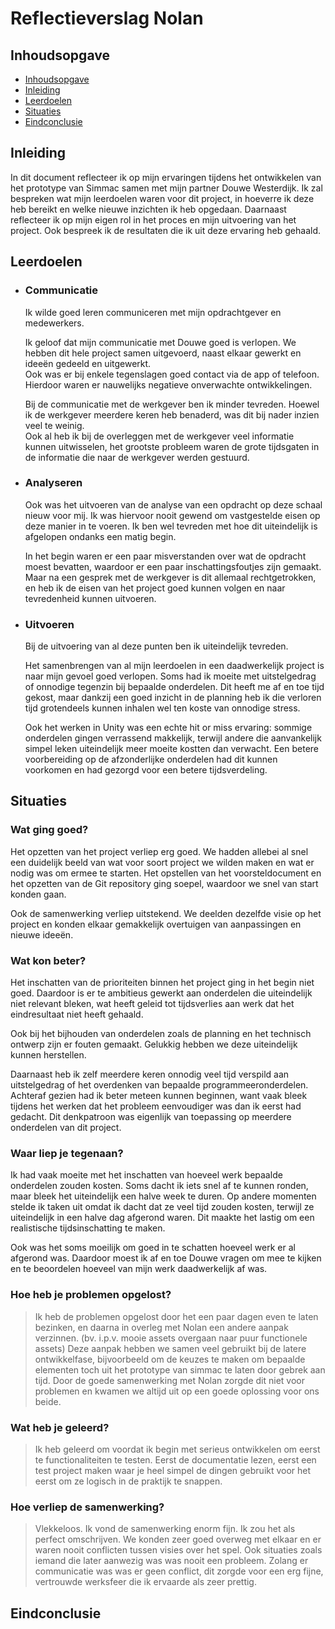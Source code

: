 # Reflectieverslag Nolan

## Inhoudsopgave

  - [Inhoudsopgave](#inhoudsopgave)
  - [Inleiding](#inleiding)
  - [Leerdoelen](#leerdoelen)
  - [Situaties](#situaties)
  - [Eindconclusie](#eindconclusie)

## Inleiding

In dit document reflecteer ik op mijn ervaringen tijdens het ontwikkelen van het prototype van Simmac samen met mijn partner Douwe Westerdijk.
Ik zal bespreken wat mijn leerdoelen waren voor dit project, in hoeverre ik deze heb bereikt en welke nieuwe inzichten ik heb opgedaan. Daarnaast reflecteer ik op mijn eigen rol in het proces en mijn uitvoering van het project.
Ook bespreek ik de resultaten die ik uit deze ervaring heb gehaald.

## Leerdoelen

- ### Communicatie
  Ik wilde goed leren communiceren met mijn opdrachtgever en medewerkers.
  
  Ik geloof dat mijn communicatie met Douwe goed is verlopen. We hebben dit hele project samen uitgevoerd, naast elkaar gewerkt en ideeën gedeeld en uitgewerkt.<br/>
  Ook was er bij enkele tegenslagen goed contact via de app of telefoon. Hierdoor waren er nauwelijks negatieve onverwachte ontwikkelingen.

  Bij de communicatie met de werkgever ben ik minder tevreden. Hoewel ik de werkgever meerdere keren heb benaderd, was dit bij nader inzien veel te weinig.<br/>
  Ook al heb ik bij de overleggen met de werkgever veel informatie kunnen uitwisselen, het grootste probleem waren de grote tijdsgaten in de informatie die naar de werkgever werden gestuurd.

- ### Analyseren

  Ook was het uitvoeren van de analyse van een opdracht op deze schaal nieuw voor mij. Ik was hiervoor nooit gewend om vastgestelde eisen op deze manier in te voeren. Ik ben wel tevreden met hoe dit uiteindelijk is afgelopen ondanks een matig begin.

  In het begin waren er een paar misverstanden over wat de opdracht moest bevatten, waardoor er een paar inschattingsfoutjes zijn gemaakt. Maar na een gesprek met de werkgever is dit allemaal rechtgetrokken, en heb ik de eisen van het project goed kunnen volgen en naar tevredenheid kunnen uitvoeren.

- ### Uitvoeren

  Bij de uitvoering van al deze punten ben ik uiteindelijk tevreden.

  Het samenbrengen van al mijn leerdoelen in een daadwerkelijk project is naar mijn gevoel goed verlopen. Soms had ik moeite met uitstelgedrag of onnodige tegenzin bij bepaalde onderdelen. Dit heeft me af en toe tijd gekost, maar dankzij een goed inzicht in de planning heb ik die verloren tijd grotendeels kunnen inhalen wel ten koste van onnodige stress.

  Ook het werken in Unity was een echte hit or miss ervaring: sommige onderdelen gingen verrassend makkelijk, terwijl andere die aanvankelijk simpel leken uiteindelijk meer moeite kostten dan verwacht. Een betere voorbereiding op de afzonderlijke onderdelen had dit kunnen voorkomen en had gezorgd voor een betere tijdsverdeling.

## Situaties

### Wat ging goed?

Het opzetten van het project verliep erg goed. We hadden allebei al snel een duidelijk beeld van wat voor soort project we wilden maken en wat er nodig was om ermee te starten. Het opstellen van het voorsteldocument en het opzetten van de Git repository ging soepel, waardoor we snel van start konden gaan.

Ook de samenwerking verliep uitstekend. We deelden dezelfde visie op het project en konden elkaar gemakkelijk overtuigen van aanpassingen en nieuwe ideeën.

### Wat kon beter?

Het inschatten van de prioriteiten binnen het project ging in het begin niet goed. Daardoor is er te ambitieus gewerkt aan onderdelen die uiteindelijk niet relevant bleken, wat heeft geleid tot tijdsverlies aan werk dat het eindresultaat niet heeft gehaald.

Ook bij het bijhouden van onderdelen zoals de planning en het technisch ontwerp zijn er fouten gemaakt. Gelukkig hebben we deze uiteindelijk kunnen herstellen.

Daarnaast heb ik zelf meerdere keren onnodig veel tijd verspild aan uitstelgedrag of het overdenken van bepaalde programmeeronderdelen. Achteraf gezien had ik beter meteen kunnen beginnen, want vaak bleek tijdens het werken dat het probleem eenvoudiger was dan ik eerst had gedacht. Dit denkpatroon was eigenlijk van toepassing op meerdere onderdelen van dit project.

### Waar liep je tegenaan?

Ik had vaak moeite met het inschatten van hoeveel werk bepaalde onderdelen zouden kosten. Soms dacht ik iets snel af te kunnen ronden, maar bleek het uiteindelijk een halve week te duren. Op andere momenten stelde ik taken uit omdat ik dacht dat ze veel tijd zouden kosten, terwijl ze uiteindelijk in een halve dag afgerond waren. Dit maakte het lastig om een realistische tijdsinschatting te maken.

Ook was het soms moeilijk om goed in te schatten hoeveel werk er al afgerond was. Daardoor moest ik af en toe Douwe vragen om mee te kijken en te beoordelen hoeveel van mijn werk daadwerkelijk af was.

### Hoe heb je problemen opgelost?

>Ik heb de problemen opgelost door het een paar dagen even te laten bezinken, en daarna in overleg met Nolan een andere aanpak verzinnen. (bv. i.p.v. mooie assets overgaan naar puur functionele assets) Deze aanpak hebben we samen veel gebruikt bij de latere ontwikkelfase, bijvoorbeeld om de keuzes te maken om bepaalde elementen toch uit het prototype van simmac te laten door gebrek aan tijd. Door de goede samenwerking met Nolan zorgde dit niet voor problemen en kwamen we altijd uit op een goede oplossing voor ons beide.

### Wat heb je geleerd?

>Ik heb geleerd om voordat ik begin met serieus ontwikkelen om eerst te functionaliteiten te testen. Eerst de documentatie lezen, eerst een test project maken waar je heel simpel de dingen gebruikt voor het eerst om ze logisch in de praktijk te snappen.

### Hoe verliep de samenwerking?

>Vlekkeloos. Ik vond de samenwerking enorm fijn. Ik zou het als perfect omschrijven. We konden zeer goed overweg met elkaar en er waren nooit conflicten tussen visies over het spel. Ook situaties zoals iemand die later aanwezig was was nooit een probleem. Zolang er communicatie was was er geen conflict, dit zorgde voor een erg fijne, vertrouwde werksfeer die ik ervaarde als zeer prettig.


## Eindconclusie  